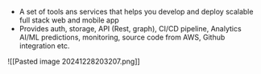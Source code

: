 - A set of tools ans services that helps you develop and deploy scalable full stack web and mobile app 
- Provides auth, storage, API (Rest, graph), CI/CD pipeline, Analytics AI/ML predictions, monitoring, source code from AWS, Github integration etc.

![[Pasted image 20241228203207.png]]